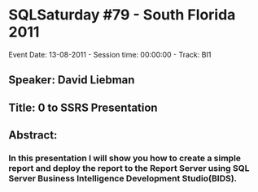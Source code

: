 # SQLSaturday #79 - South Florida 2011
Event Date: 13-08-2011 - Session time: 00:00:00 - Track: BI1
## Speaker: David Liebman
## Title: 0 to SSRS Presentation
## Abstract:
### In this presentation I will show you how to create a simple report and deploy the report to the Report Server using SQL Server Business Intelligence Development Studio(BIDS).
